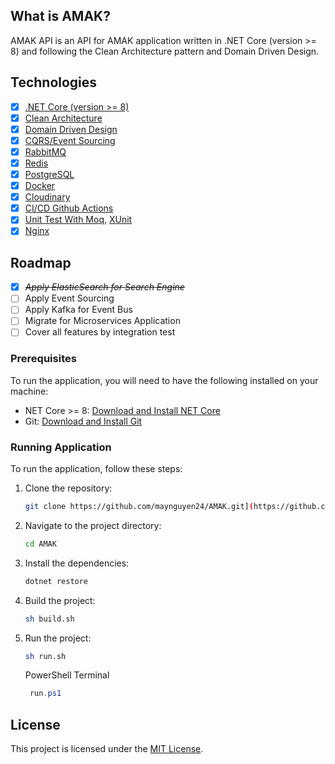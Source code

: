## What is AMAK?

AMAK API is an API for AMAK application written in .NET Core (version >= 8) and following the Clean Architecture pattern and Domain Driven Design.

## Technologies

- [x] [.NET Core (version >= 8)](https://dotnet.microsoft.com/)
- [x] [Clean Architecture](https://github.com/jasontaylordev/CleanArchitecture)
- [x] [Domain Driven Design](https://domainlanguage.com/)
- [x] [CQRS/Event Sourcing](https://martinfowler.com/bliki/CQRS.html)
- [x] [RabbitMQ](https://www.rabbitmq.com/)
- [x] [Redis](https://redis.io/)
- [x] [PostgreSQL](https://www.postgresql.org/)
- [x] [Docker](https://www.docker.com/)
- [x] [Cloudinary](https://cloudinary.com/)
- [x] [CI/CD Github Actions](https://docs.github.com/en/actions)
- [x] [Unit Test With Moq](https://github.com/moq/moq4), [XUnit](https://xunit.net/)
- [x] [Nginx](https://nginx.org/en/)

## Roadmap

- [x] _~~Apply ElasticSearch for Search Engine~~_
- [ ] Apply Event Sourcing
- [ ] Apply Kafka for Event Bus
- [ ] Migrate for Microservices Application
- [ ] Cover all features by integration test

### Prerequisites

To run the application, you will need to have the following installed on your machine:

- NET Core >= 8: [Download and Install NET Core](https://dotnet.microsoft.com/en-us/download/dotnet/8.0)
- Git: [Download and Install Git](https://git-scm.com/downloads)

### Running Application

To run the application, follow these steps:

1. Clone the repository:

   ```bash
   git clone https://github.com/maynguyen24/AMAK.git](https://github.com/vanthang24803/AMAK_Store_V2
   ```

2. Navigate to the project directory:

   ```bash
   cd AMAK
   ```

3. Install the dependencies:

   ```bash
   dotnet restore
   ```

4. Build the project:

   ```bash
   sh build.sh
   ```

5. Run the project:

   ```bash
   sh run.sh
   ```

   PowerShell Terminal

   ```ps1
    run.ps1
   ```

## License

This project is licensed under the [MIT License](LICENSE).
